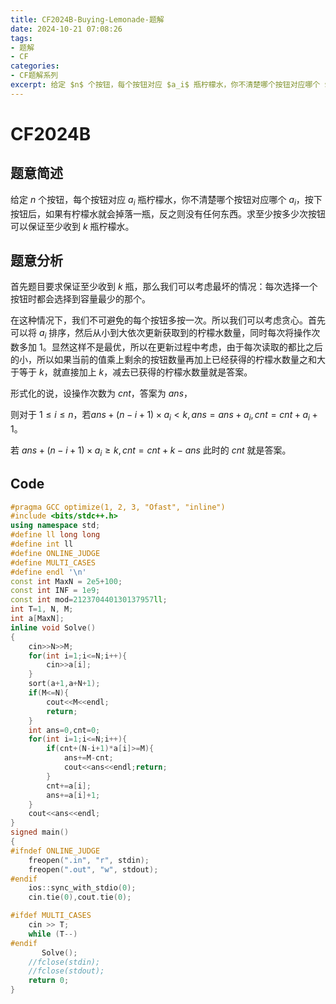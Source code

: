 ```yaml
---
title: CF2024B-Buying-Lemonade-题解
date: 2024-10-21 07:08:26
tags:
- 题解
- CF
categories:
- CF题解系列
excerpt: 给定 $n$ 个按钮，每个按钮对应 $a_i$ 瓶柠檬水，你不清楚哪个按钮对应哪个 $a_i$，按下按钮后，如果有柠檬水就会掉落一瓶，反之则没有任何东西。求至少按多少次按钮可以保证至少收到 $k$ 瓶柠檬水。
---
```

# CF2024B
## 题意简述
给定 $n$ 个按钮，每个按钮对应 $a_i$ 瓶柠檬水，你不清楚哪个按钮对应哪个 $a_i$，按下按钮后，如果有柠檬水就会掉落一瓶，反之则没有任何东西。求至少按多少次按钮可以保证至少收到 $k$ 瓶柠檬水。
## 题意分析
首先题目要求保证至少收到 $k$ 瓶，那么我们可以考虑最坏的情况：每次选择一个按钮时都会选择到容量最少的那个。

在这种情况下，我们不可避免的每个按钮多按一次。所以我们可以考虑贪心。首先可以将 $a_i$ 排序，然后从小到大依次更新获取到的柠檬水数量，同时每次将操作次数多加 $1$。显然这样不是最优，所以在更新过程中考虑，由于每次读取的都比之后的小，所以如果当前的值乘上剩余的按钮数量再加上已经获得的柠檬水数量之和大于等于 $k$，就直接加上 $k$，减去已获得的柠檬水数量就是答案。

形式化的说，设操作次数为 $cnt$，答案为 $ans$，

则对于 $1\le i\le n$，若$ans+(n-i+1)\times a_i<k,ans=ans+a_i,cnt=cnt+a_i+1$。

若 $ans+(n-i+1)\times a_i\ge k, cnt=cnt+k-ans$ 此时的 $cnt$ 就是答案。
## Code
```cpp
#pragma GCC optimize(1, 2, 3, "Ofast", "inline")
#include <bits/stdc++.h>
using namespace std;
#define ll long long
#define int ll
#define ONLINE_JUDGE
#define MULTI_CASES
#define endl '\n'
const int MaxN = 2e5+100;
const int INF = 1e9;
const int mod=212370440130137957ll;
int T=1, N, M;
int a[MaxN];
inline void Solve()
{
	cin>>N>>M;
    for(int i=1;i<=N;i++){
        cin>>a[i];
    }
    sort(a+1,a+N+1);
    if(M<=N){
        cout<<M<<endl;
        return;
    }
    int ans=0,cnt=0;
    for(int i=1;i<=N;i++){
        if(cnt+(N-i+1)*a[i]>=M){
            ans+=M-cnt;
            cout<<ans<<endl;return;
        }
        cnt+=a[i];
        ans+=a[i]+1;
    }
    cout<<ans<<endl;
}
signed main()
{
#ifndef ONLINE_JUDGE
    freopen(".in", "r", stdin);
    freopen(".out", "w", stdout);
#endif
    ios::sync_with_stdio(0);
    cin.tie(0),cout.tie(0);

#ifdef MULTI_CASES
    cin >> T;
    while (T--)
#endif
       Solve();
    //fclose(stdin);
    //fclose(stdout);
    return 0;
}

```